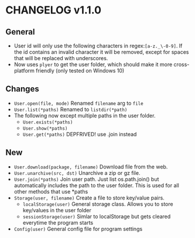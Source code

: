 # CHANGELOG v1.1.0

## General

- User id will only use the following characters in regex:`[a-z._\-0-9]`. If the id contains an invalid character it will be removed, except for spaces that will be replaced with underscores.
- Now uses `plyer` to get the user folder, which should make it more cross-platform friendly (only tested on Windows 10)

## Changes

- `User.open(file, mode)` Renamed `filename` arg to `file`
- `User.list(*paths)` Renamed to `listdir(*path)`
- The following now except multiple paths in the user folder.
  - `User.exists(*paths)`
  - `User.show(*paths)`
  - `User.get(*paths)` DEPFRIVED! use .join instead

## New

- `User.download(package, filename)`  Download file from the web.
- `User.unarchive(src, dst)` Unarchive a zip or gz file.
- `User.join(*paths)` Join user path. Just list os.path.join() but automatically includes the path to the user folder. This is used for all other methods that use *paths
- `Storage(user, filename)` Create a file to store key/value pairs.
  - `localStorage(user)` General storage class. Allows you to store key/values in the user folder
  - `sessionStorage(user)` Simlar to localStorage but gets cleared everytime the program starts
- `Config(user)` General config file for program settings
